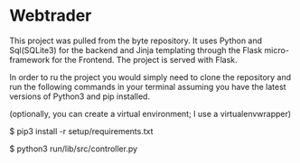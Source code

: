 # Webtrader

This project was pulled from the byte repository. It uses Python and Sql(SQLite3) for the backend and Jinja templating through the Flask micro-framework for the Frontend. The project is served with Flask. 

In order to ru the project you would simply need to clone the repository and run the following commands in your terminal assuming you have the latest versions of Python3 and pip installed.

(optionally, you can create a virtual environment; I use a virtualenvwrapper) 

$ pip3 install -r setup/requirements.txt

$ python3 run/lib/src/controller.py
